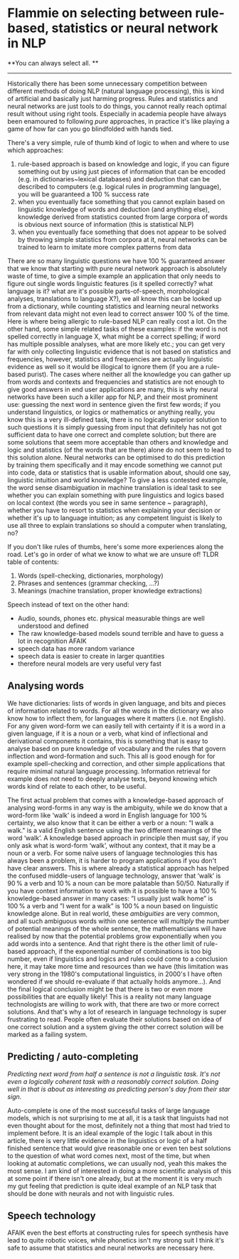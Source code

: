 # Flammie on selecting between rule-based, statistics or neural network in NLP

**You can always select all. **

* * *

Historically there has been some unnecessary competition between different
methods of doing NLP (natural language processing), this is kind of artificial
and basically just harming progress. Rules and statistics and neural networks
are just tools to do things, you cannot really reach optimal result without
using right tools. Especially in academia people have always been enamoured to
following *pure* approaches, in practice it's like playing a game of how far can
you go blindfolded with hands tied.

There's a very simple, rule of thumb kind of logic to when and where to use
which approaches:

1. rule-based approach is based on knowledge and logic, if you can figure
   something out by using just pieces of information that can be encoded (e.g.
   in dictionaries~lexical databases) and deduction that can be described to
   computers (e.g. logical rules in programming language), you will be
   guaranteed a 100 % success rate
1. when you eventually face something that you cannot explain based on
   linguistic knowledge of words and deduction (and anything else), knowledge
   derived from statistics counted from large corpora of words is obvious next
   source of information (this is statistical NLP)
1. when you eventually face something that does not appear to be solved by
   throwing simple statistics from corpora at it, neural networks can be trained
   to learn to imitate more complex patterns from data

There are so many linguistic questions we have 100 % guaranteed answer that we
know that starting with pure neural network approach is absolutely waste of
time, to give a simple example an application that only needs to figure out
single words linguistic features (is it spelled correctly? what language is it?
what are it's possible parts-of-speech, morphological analyses, translations to
language X?), we all know this can be looked up from a dictionary, while
counting statistics and learning neural networks from relevant data might not
even lead to correct answer 100 % of the time. Here is where being allergic to
rule-based NLP can really cost a lot. On the other hand, some simple related
tasks of these examples: if the word is not spelled correctly in language X,
what might be a correct spelling; if word has multiple possible analyses, what
are more likely etc.; you can get very far with only collecting linguistic
evidence that is not based on statistics and frequencies, however, statistics
and frequencies are actually linguistic evidence as well so it would be
illogical to ignore them (if you are a rule-based purist). The cases where
neither all the knowledge you can gather up from words and contexts and
frequencies and statistics are not enough to give good answers in end user
applications are many, this is why neural networks have been such a killer app
for NLP, and their most prominent use: guessing the next word in sentence given
the first few words; if you understand linguistics, or logics or mathematics or
anything really, you know this is a very ill-defined task, there is no logically
superior solution to such questions it is simply guessing from input that
definitely has not got sufficient data to have one correct and complete
solution; but there are some solutions that seem more acceptable than others and
knowledge and logic and statistics (of the words that are there) alone do not
seem to lead to this solution alone. Neural networks can be optimised to do this
prediction by training them specifically and it may encode something we cannot
put into code, data or statistics that is usable information about, should one
say, linguistic intuition and world knowledge? To give a less contested example,
the word sense disambiguation in machine translation is ideal task to see
whether you can explain something with pure linguistics and logics based on
local context (the words you see in same sentence ~ paragraph), whether you have
to resort to statistics when explaining your decision or whether it's up to
language intuition; as any competent linguist is likely to use all three to
explain translations so should a computer when translating, no?

If you don't like rules of thumbs, here's some more experiences along the road.
Let's go in order of what we know to what we are unsure of! TLDR table of
contents:

1. Words (spell-checking, dictionaries, morphology)
1. Phrases and sentences (grammar checking, ...?)
1. Meanings (machine translation, proper knowledge extractions)

Speech instead of text on the other hand:

* Audio, sounds, phones etc. physical measurable things are well understood and
  defined
* The raw knowledge-based models sound terrible and have to guess a lot in
  recognition AFAIK
* speech data has more random variance
* speech data is easier to create in larger quantities
* therefore neural models are very useful very fast


## Analysing words

We have dictionaries: lists of words in given language, and bits and pieces of
information related to words. For all the words in the dictionary we also know
how to inflect them, for languages where it matters (i.e. not English).
For any given word-form we can easily tell with
certainty if it is a word in a given language, if it is a noun or a verb, what
kind of inflectional and derivational components it contains, this is something
that is easy to analyse based on pure knowledge of vocabulary and the rules that
govern inflection and word-formation and such. This all is good enough for for
example spell-checking and correction, and other simple applications that
require minimal natural language processing. Information retrieval for example
does not need to deeply analyse texts, beyond knowing which words kind of relate
to each other, to be useful.

The first actual problem that comes with a knowledge-based approach of analysing
word-forms in any way is the ambiguity, while we do know that a word-form like
‘walk’ is indeed a word in English language for 100 % certainty, we also know
that it can be either a verb or a noun: “I walk a walk." is a valid English
sentence using the two different meanings of the word ‘walk’. A knowledge based
approach in principle then must say, if you only ask what is word-form ‘walk’,
without any context, that it may be a noun or a verb. For some naïve users of
language technologies this has always been a problem, it is harder to program
applications if you don't have clear answers. This is where already a
statistical approach has helped the confused middle-users of language
technology, answer that ‘walk’ is 90 % a verb and 10 % a noun can be more
palatable than 50/50. Naturally if you have context information to work with it
is possible to have a 100 % knowledge-based answer in many cases: ”I usually
just walk home” is 100 % a verb and ”I went for a walk” is 100 % a noun based on
linguistic knowledge alone. But in real world, these *ambiguities* are very
common, and all such ambiguous words within one sentence will *multiply* the
number of potential meanings of the whole sentence, the mathematicians will have
realised by now that the potential problems grow exponentially when you add
words into a sentence. And that right there is the other limit of rule-based
approach, if the exponential number of combinations is too big number, even if
linguistics and logics and rules could come to a conclusion here, it may take
more time and resources than we have (this limitation was very strong in the
1980's computational linguistics, in 2000's I have often wondered if we should
re-evaluate if that actually holds anymore...). And the final logical conclusion
might be that there is two or even more possibilities that are equally likely!
This is a reality not many language technologists are willing to work with, that
there are two or more correct solutions. And that's why a lot of research in
language technology is super frustrating to read. People often evaluate their
solutions based on idea of one correct solution and a system giving the other
correct solution will be marked as a failing system.

## Predicting / auto-completing

*Predicting next word from half a sentence is not a linguistic task. It's not
even a logically coherent task with a reasonably correct solution. Doing well in
that is about as interesting as predicting person's day from their star sign.*

Auto-complete is one of the most successful tasks of large language models,
which is not surprising to me at all, it is a task that linguists had not even
thought about for the most, definitely not a thing that most had tried to
implement before. It is an ideal example of the logic I talk about in this
article, there is very little evidence in the linguistics or logic of a half
finished sentence that would give reasonable one or even ten best solutions to
the question of what word comes next, most of the time, but when looking at
automatic completions, we can usually nod, yeah this makes the most sense. I am
kind of interested in doing a more scientific analysis of this at some point if
there isn't one already, but at the moment it is very much my gut feeling that
prediction is quite ideal example of an NLP task that should be done with
neurals and not with linguistic rules.

## Speech technology

AFAIK even the best efforts at constructing rules for speech synthesis have lead
to quite robotic voices, while phonetics isn't my strong suit I think it's safe
to assume that statistics and neural networks are necessary here.
